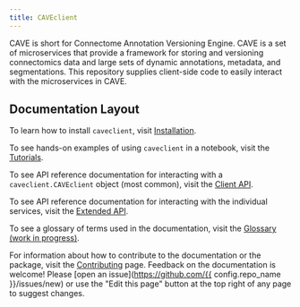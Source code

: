 ```yaml
---
title: CAVEclient
---
```


CAVE is short for Connectome Annotation Versioning Engine. CAVE is a set of microservices
that provide a framework for storing and versioning connectomics data and large sets of
dynamic annotations, metadata, and segmentations. This repository supplies client-side
code to easily interact with the microservices in CAVE.

## Documentation Layout

To learn how to install `caveclient`, visit [Installation](./installation.md).

To see hands-on examples of using `caveclient` in a notebook, visit the [Tutorials](./tutorials/index.md).

To see API reference documentation for interacting with a `caveclient.CAVEclient` object (most common),
visit the [Client API](./client_api/index.md).

To see API reference documentation for interacting with the individual services,
visit the [Extended API](./extended_api/index.md).

To see a glossary of terms used in the documentation, visit the [Glossary (work in progress)](./glossary.md).

For information about how to contribute to the documentation or the package, visit the [Contributing](./contributing.md) page.
Feedback on the documentation is welcome! Please [open an issue](https://github.com/{{ config.repo_name }}/issues/new) or
use the "Edit this page" button at the top right of any page to suggest changes.
